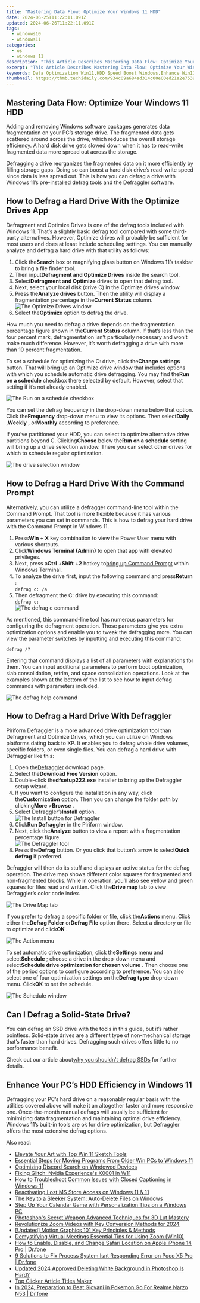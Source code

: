 ```yaml
---
title: "Mastering Data Flow: Optimize Your Windows 11 HDD"
date: 2024-06-25T11:22:11.091Z
updated: 2024-06-26T11:22:11.091Z
tags:
  - windows10
  - windows11
categories:
  - os
  - windows 11
description: "This Article Describes Mastering Data Flow: Optimize Your Windows 11 HDD"
excerpt: "This Article Describes Mastering Data Flow: Optimize Your Windows 11 HDD"
keywords: Data Optimization Win11,HDD Speed Boost Windows,Enhance Win11 Disk Usage,Master HDD Performance Win,HDD Efficiency in Windows 11,Win11 Storage Management,Increase HDD Speeds Windows 11
thumbnail: https://thmb.techidaily.com/934c09a684ad314c00e00ed21a2e7539ae4858551b2266da80c837988bee503d.jpg
---
```


## Mastering Data Flow: Optimize Your Windows 11 HDD

 Adding and removing Windows software packages generates data fragmentation on your PC’s storage drive. The fragmented data gets scattered around across the drive, which reduces the overall storage efficiency. A hard disk drive gets slowed down when it has to read-write fragmented data more spread out across the storage.

 Defragging a drive reorganizes the fragmented data on it more efficiently by filling storage gaps. Doing so can boost a hard disk drive’s read-write speed since data is less spread out. This is how you can defrag a drive with Windows 11’s pre-installed defrag tools and the Defraggler software.

## How to Defrag a Hard Drive With the Optimize Drives App

 Defragment and Optimize Drives is one of the defrag tools included with Windows 11\. That’s a slightly basic defrag tool compared with some third-party alternatives. However, Optimize drives will probably be sufficient for most users and does at least include scheduling settings. You can manually analyze and defrag a hard drive with that utility as follows:

1. Click the**Search** box or magnifying glass button on Windows 11’s taskbar to bring a file finder tool.
2. Then input**Defragment and Optimize Drives** inside the search tool.
3. Select**Defragment and Optimize** drives to open that defrag tool.
4. Next, select your local disk (drive C) in the Optimize drives window.
5. Press the**Analyze drives** button. Then the utility will display a fragmentation percentage in the**Current Status** column.  
![The Optimize Drives window](https://static1.makeuseofimages.com/wordpress/wp-content/uploads/2023/03/optimize-drives-window.jpg)
6. Select the**Optimize** option to defrag the drive.

 How much you need to defrag a drive depends on the fragmentation percentage figure shown in the**Current Status** column. If that’s less than the four percent mark, defragmentation isn’t particularly necessary and won’t make much difference. However, it’s worth defragging a drive with more than 10 percent fragmentation.

 To set a schedule for optimizing the C: drive, click the**Change settings** button. That will bring up an Optimize drive window that includes options with which you schedule automatic drive defragging. You may find the**Run on a schedule** checkbox there selected by default. However, select that setting if it’s not already enabled.

![The Run on a schedule checkbox](https://static1.makeuseofimages.com/wordpress/wp-content/uploads/2023/03/run-on-a-schedule-checkbox.jpg)

 You can set the defrag frequency in the drop-down menu below that option. Click the**Frequency** drop-down menu to view its options. Then select**Daily** ,**Weekly** , or**Monthly** according to preference.

 If you’ve partitioned your HDD, you can select to optimize alternative drive partitions beyond C. Clicking**Choose** below the**Run on a schedule** setting will bring up a drive selection window. There you can select other drives for which to schedule regular optimization.

![The drive selection window](https://static1.makeuseofimages.com/wordpress/wp-content/uploads/2023/03/drive-selection-window.jpg)

## How to Defrag a Hard Drive With the Command Prompt

 Alternatively, you can utilize a defragger command-line tool within the Command Prompt. That tool is more flexible because it has various parameters you can set in commands. This is how to defrag your hard drive with the Command Prompt in Windows 11.

1. Press**Win + X** key combination to view the Power User menu with various shortcuts.
2. Click**Windows Terminal (Admin)** to open that app with elevated privileges.
3. Next, press a**Ctrl** +**Shift** +**2** hotkey to[bring up Command Prompt](https://www.makeuseof.com/windows-11-open-command-prompt/) within Windows Terminal.
4. To analyze the drive first, input the following command and press**Return** :  
`defrag c: /a`
5. Then defragment the C: drive by executing this command:  
`defrag c:`  
![The defrag c command](https://static1.makeuseofimages.com/wordpress/wp-content/uploads/2023/03/defrag-c-command.jpg)

 As mentioned, this command-line tool has numerous parameters for configuring the defragment operation. Those parameters give you extra optimization options and enable you to tweak the defragging more. You can view the parameter switches by inputting and executing this command:

`defrag /?`

 Entering that command displays a list of all parameters with explanations for them. You can input additional parameters to perform boot optimization, slab consolidation, retrim, and space consolidation operations. Look at the examples shown at the bottom of the list to see how to input defrag commands with parameters included.

![The defrag help command](https://static1.makeuseofimages.com/wordpress/wp-content/uploads/2023/03/defrag-parameter-command.jpg)

## How to Defrag a Hard Drive With Defraggler

 Piriform Defraggler is a more advanced drive optimization tool than Defragment and Optimize Drives, which you can utilize on Windows platforms dating back to XP. It enables you to defrag whole drive volumes, specific folders, or even single files. You can defrag a hard drive with Defraggler like this:

1. Open the[Defraggler](https://www.anrdoezrs.net/links/7251228/type/dlg/sid/UUmuoUeUpU2023029/https://www.ccleaner.com/defraggler) download page.
2. Select the**Download Free Version** option.
3. Double-click the**dfsetup222.exe** installer to bring up the Defraggler setup wizard.
4. If you want to configure the installation in any way, click the**Customization** option. Then you can change the folder path by clicking**More** \>**Browse** .
5. Select Defraggler’s**Install** option.  
![The Install button for Defraggler](https://static1.makeuseofimages.com/wordpress/wp-content/uploads/2023/03/the-install-button2.jpg)
6. Click**Run Defraggler** in the Piriform window.
7. Next, click the**Analyze** button to view a report with a fragmentation percentage figure.  
![The Defraggler tool](https://static1.makeuseofimages.com/wordpress/wp-content/uploads/2023/03/the-defraggler-tool.jpg)
8. Press the**Defrag** button. Or you click that button’s arrow to select**Quick defrag** if preferred.

 Defraggler will then do its stuff and displays an active status for the defrag operation. The drive map shows different color squares for fragmented and non-fragmented blocks. While in operation, you’ll also see yellow and green squares for files read and written. Click the**Drive map** tab to view Defraggler’s color code index.

![The Drive Map tab](https://static1.makeuseofimages.com/wordpress/wp-content/uploads/2023/03/drive-map-tab.jpg)

 If you prefer to defrag a specific folder or file, click the**Actions** menu. Click either the**Defrag Folder** or**Defrag File** option there. Select a directory or file to optimize and click**OK** .

![The Action menu](https://static1.makeuseofimages.com/wordpress/wp-content/uploads/2023/03/the-action-menu.jpg)

 To set automatic drive optimization, click the**Settings** menu and select**Schedule** ; choose a drive in the drop-down menu and select**Schedule drive optimization for chosen volume** . Then choose one of the period options to configure according to preference. You can also select one of four optimization settings on the**Defrag type** drop-down menu. Click**OK** to set the schedule.

![The Schedule window](https://static1.makeuseofimages.com/wordpress/wp-content/uploads/2023/03/the-schedule-window.jpg)

## Can I Defrag a Solid-State Drive?

 You can defrag an SSD drive with the tools in this guide, but it’s rather pointless. Solid-state drives are a different type of non-mechanical storage that’s faster than hard drives. Defragging such drives offers little to no performance benefit.

 Check out our article about[why you shouldn’t defrag SSDs](https://www.makeuseof.com/should-you-optimize-ssd/) for further details.

## Enhance Your PC’s HDD Efficiency in Windows 11

 Defragging your PC’s hard drive on a reasonably regular basis with the utilities covered above will make it an altogether faster and more responsive one. Once-the-month manual defrags will usually be sufficient for minimizing data fragmentation and maintaining optimal drive efficiency. Windows 11’s built-in tools are ok for drive optimization, but Defraggler offers the most extensive defrag options.

<ins class="adsbygoogle"
     style="display:block"
     data-ad-format="autorelaxed"
     data-ad-client="ca-pub-7571918770474297"
     data-ad-slot="1223367746"></ins>



<ins class="adsbygoogle"
     style="display:block"
     data-ad-client="ca-pub-7571918770474297"
     data-ad-slot="8358498916"
     data-ad-format="auto"
     data-full-width-responsive="true"></ins>

<span class="atpl-alsoreadstyle">Also read:</span>
<div><ul>
<li><a href="https://win11.techidaily.com/elevate-your-art-with-top-win-11-sketch-tools/"><u>Elevate Your Art with Top Win 11 Sketch Tools</u></a></li>
<li><a href="https://win11.techidaily.com/essential-steps-for-moving-programs-from-older-win-pcs-to-windows-11/"><u>Essential Steps for Moving Programs From Older Win PCs to Windows 11</u></a></li>
<li><a href="https://win11.techidaily.com/optimizing-discord-search-on-windowed-devices/"><u>Optimizing Discord Search on Windowed Devices</u></a></li>
<li><a href="https://win11.techidaily.com/fixing-glitch-nvidia-experiences-x0001-in-w11/"><u>Fixing Glitch: Nvidia Experience's X0001 in W11</u></a></li>
<li><a href="https://win11.techidaily.com/how-to-troubleshoot-common-issues-with-closed-captioning-in-windows-11/"><u>How to Troubleshoot Common Issues with Closed Captioning in Windows 11</u></a></li>
<li><a href="https://win11.techidaily.com/reactivating-lost-ms-store-access-on-windows-11-and-11/"><u>Reactivating Lost MS Store Access on Windows 11 & 11</u></a></li>
<li><a href="https://win11.techidaily.com/the-key-to-a-sleeker-system-auto-delete-files-on-windows/"><u>The Key to a Sleeker System: Auto-Delete Files on Windows</u></a></li>
<li><a href="https://win11.techidaily.com/step-up-your-calendar-game-with-personalization-tips-on-a-windows-pc/"><u>Step Up Your Calendar Game with Personalization Tips on a Windows PC</u></a></li>
<li><a href="https://extra-tips.techidaily.com/photoshops-secret-weapon-advanced-techniques-for-3d-lut-mastery/"><u>Photoshop's Secret Weapon  Advanced Techniques for 3D Lut Mastery</u></a></li>
<li><a href="https://extra-guidance.techidaily.com/revolutionize-zoom-videos-with-key-conversion-methods-for-2024/"><u>Revolutionize Zoom Videos with Key Conversion Methods for 2024</u></a></li>
<li><a href="https://extra-support.techidaily.com/updated-motion-graphics-101-key-principles-and-methods/"><u>[Updated] Motion Graphics 101  Key Principles & Methods</u></a></li>
<li><a href="https://extra-tips.techidaily.com/demystifying-virtual-meetings-essential-tips-for-using-zoom-win10/"><u>Demystifying Virtual Meetings  Essential Tips for Using Zoom (Win10)</u></a></li>
<li><a href="https://iphone-location.techidaily.com/how-to-enable-disable-and-change-safari-location-on-apple-iphone-14-pro-drfone-by-drfone-virtual-ios/"><u>How to Enable, Disable, and Change Safari Location on Apple iPhone 14 Pro | Dr.fone</u></a></li>
<li><a href="https://howto.techidaily.com/9-solutions-to-fix-process-system-isnt-responding-error-on-poco-x5-pro-drfone-by-drfone-fix-android-problems-fix-android-problems/"><u>9 Solutions to Fix Process System Isnt Responding Error on Poco X5 Pro | Dr.fone</u></a></li>
<li><a href="https://ai-editing-video.techidaily.com/updated-2024-approved-deleting-white-background-in-photoshop-is-hard/"><u>Updated 2024 Approved Deleting White Background in Photoshop Is Hard?</u></a></li>
<li><a href="https://extra-tips.techidaily.com/top-clicker-article-titles-maker/"><u>Top Clicker Article Titles Maker</u></a></li>
<li><a href="https://pokemon-go-android.techidaily.com/in-2024-preparation-to-beat-giovani-in-pokemon-go-for-realme-narzo-n53-drfone-by-drfone-virtual-android/"><u>In 2024, Preparation to Beat Giovani in Pokemon Go For Realme Narzo N53 | Dr.fone</u></a></li>
</ul></div>

